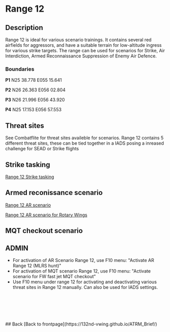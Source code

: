 # Range 12

## Description
Range 12 is ideal for various scenario trainings. It contains several red airfields for aggressors, and have a suitable terrain for low-altitude ingress for various strike targets.
The range can be used for scenarios for Strike, Air Interdiction, Armed Reconnaissance Suppression of Enemy Air Defence.

### Boundaries
**P1**   N25 38.778 E055 15.641

**P2**   N26 26.363 E056 02.804

**P3**   N26 21.996 E056 43.920

**P4**   N25 17.153 E056 57.553


## Threat sites
See Combatflite for threat sites availeble for scenarios.
Range 12 contains 5 different threat sites, these can be tied together in a IADS posing a inreased challenge for SEAD or Strike flights



## Strike tasking
[Range 12 Strike tasking](/ATRM_Brief/Pages/R12_Strike_task.html) 



## Armed reconissance scenario
[Range 12 AR scenario](/ATRM_Brief/Pages/R12_AR_TASK.html) 

[Range 12 AR scenario for Rotary Wings](/ATRM_Brief/Pages/R12_AR_RW_Task.html)


## MQT checkout scenario



## ADMIN
- For activation of AR Scenario Range 12, use F10 menu: "Activate AR Range 12 (MLRS hunt)"
- For activation of MQT scenario Range 12, use F10 menu: "Activate scenario for FW fast jet MQT checkout" 
- Use F10 menu under range 12 for activating and deactivating various threat sites in Range 12 manually. Can also be used for IADS settings.

<br>
<br>
<br>
<br>
<br>
## Back
[Back to frontpage](https://132nd-vwing.github.io/ATRM_Brief/)
